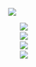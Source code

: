 <p>
  <a href="https://github.com/kerwin162">
    <img
      src="https://github-readme-stats.vercel.app/api?username=kerwin162&count_private=true&show_icons=true&bg_color=f3f3f3" />
  </a>
<ul>
  <li style="list-style:none !important;">
    <a href="https://www.ifactory.top">
      <img src="https://img.shields.io/badge/📖%20博客-brightness.svg" />
    </a>
  </li>
  <li style="list-style:none !important;">
    </ll><a href="mailto:wapedkj@sina.com">
      <img src="https://img.shields.io/badge/📮%20邮箱-brightness.svg" />
    </a></li>
  <li style="list-style:none !important;">
    </ll><a href="https://juejin.cn/user/712139265815144/posts">
      <img src="https://img.shields.io/badge/📖%20掘金-brightness.svg" />
    </a></li>
  <li style="list-style:none !important;">
    </ll><a href="https://github.com/kerwin162">
      <img src="https://komarev.com/ghpvc/?username=kerwin162&color=brightgreen&label=👁%20访问量" />
    </a></li>
</ul>
</p>
